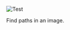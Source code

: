 ![Test](https://github.com/philiprbrenan/ImageFindPaths/workflows/Test/badge.svg)

Find paths in an image.